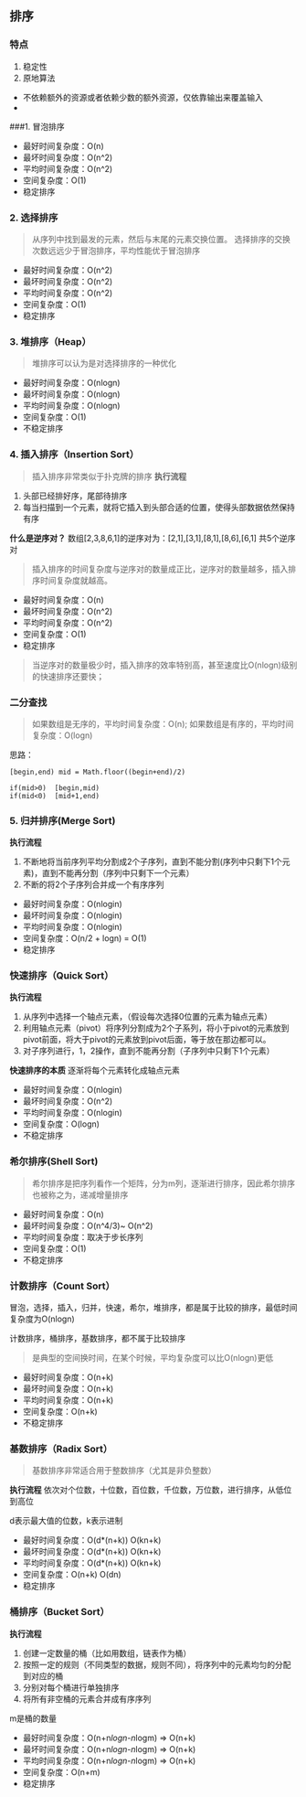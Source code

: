 ## 排序
### 特点
1. 稳定性
2. 原地算法
 - 不依赖额外的资源或者依赖少数的额外资源，仅依靠输出来覆盖输入
- 
###1. 冒泡排序
- 最好时间复杂度：O(n)
- 最坏时间复杂度：O(n^2)
- 平均时间复杂度：O(n^2)
- 空间复杂度：O(1)
- 稳定排序
  
### 2. 选择排序
> 从序列中找到最发的元素，然后与末尾的元素交换位置。
> 选择排序的交换次数远远少于冒泡排序，平均性能优于冒泡排序
- 最好时间复杂度：O(n^2)
- 最坏时间复杂度：O(n^2)
- 平均时间复杂度：O(n^2)
- 空间复杂度：O(1)
- 稳定排序

### 3. 堆排序（Heap）
> 堆排序可以认为是对选择排序的一种优化

- 最好时间复杂度：O(nlogn)
- 最坏时间复杂度：O(nlogn)
- 平均时间复杂度：O(nlogn)
- 空间复杂度：O(1)
- 不稳定排序
	
### 4. 插入排序（Insertion Sort）
> 插入排序非常类似于扑克牌的排序
**执行流程**
1. 头部已经排好序，尾部待排序
2. 每当扫描到一个元素，就将它插入到头部合适的位置，使得头部数据依然保持有序

**什么是逆序对？**
数组[2,3,8,6,1]的逆序对为：[2,1],[3,1],[8,1],[8,6],[6,1] 共5个逆序对

> 插入排序的时间复杂度与逆序对的数量成正比，逆序对的数量越多，插入排序时间复杂度就越高。

- 最好时间复杂度：O(n)
- 最坏时间复杂度：O(n^2)
- 平均时间复杂度：O(n^2)
- 空间复杂度：O(1)
- 稳定排序

>当逆序对的数量极少时，插入排序的效率特别高，甚至速度比O(nlogn)级别的快速排序还要快；

### 二分查找
> 如果数组是无序的，平均时间复杂度：O(n);
> 如果数组是有序的，平均时间复杂度：O(logn)

思路：
```
[begin,end) mid = Math.floor((begin+end)/2)

if(mid>0)  [begin,mid)
if(mid<0)  [mid+1,end)

```

### 5. 归并排序(Merge Sort)

**执行流程**
1. 不断地将当前序列平均分割成2个子序列，直到不能分割(序列中只剩下1个元素)，直到不能再分割（序列中只剩下一个元素）
2. 不断的将2个子序列合并成一个有序序列
 

- 最好时间复杂度：O(nlogin)
- 最坏时间复杂度：O(nlogin)
- 平均时间复杂度：O(nlogin)
- 空间复杂度：O(n/2 + logn) = O(1)
- 稳定排序

### 快速排序（Quick Sort）

**执行流程**
1. 从序列中选择一个轴点元素，（假设每次选择0位置的元素为轴点元素）
2. 利用轴点元素（pivot）将序列分割成为2个子系列，将小于pivot的元素放到pivot前面，将大于pivot的元素放到pivot后面，等于放在那边都可以。
3. 对子序列进行，1，2操作，直到不能再分割（子序列中只剩下1个元素）

**快速排序的本质**
逐渐将每个元素转化成轴点元素

- 最好时间复杂度：O(nlogin)
- 最坏时间复杂度：O(n^2)
- 平均时间复杂度：O(nlogin)
- 空间复杂度：O(logn)
- 不稳定排序

### 希尔排序(Shell Sort)
> 希尔排序是把序列看作一个矩阵，分为m列，逐渐进行排序，因此希尔排序也被称之为，递减增量排序

- 最好时间复杂度：O(n)
- 最坏时间复杂度：O(n^4/3)~ O(n^2)
- 平均时间复杂度：取决于步长序列
- 空间复杂度：O(1)
- 不稳定排序

### 计数排序（Count Sort）
冒泡，选择，插入，归并，快速，希尔，堆排序，都是属于比较的排序，最低时间复杂度为O(nlogn)

计数排序，桶排序，基数排序，都不属于比较排序
> 是典型的空间换时间，在某个时候，平均复杂度可以比O(nlogn)更低

- 最好时间复杂度：O(n+k)
- 最坏时间复杂度：O(n+k)
- 平均时间复杂度：O(n+k)
- 空间复杂度：O(n+k)
- 不稳定排序

### 基数排序（Radix Sort）
> 基数排序非常适合用于整数排序（尤其是非负整数）

**执行流程**
依次对个位数，十位数，百位数，千位数，万位数，进行排序，从低位到高位

d表示最大值的位数，k表示进制
- 最好时间复杂度：O(d*(n+k)) O(kn+k)
- 最坏时间复杂度：O(d*(n+k)) O(kn+k)
- 平均时间复杂度：O(d*(n+k)) O(kn+k)
- 空间复杂度：O(n+k) O(dn)
- 稳定排序

### 桶排序（Bucket Sort）

**执行流程**
1. 创建一定数量的桶（比如用数组，链表作为桶）
2. 按照一定的规则（不同类型的数据，规则不同），将序列中的元素均匀的分配到对应的桶
3. 分别对每个桶进行单独排序
4. 将所有非空桶的元素合并成有序序列

m是桶的数量
- 最好时间复杂度：O(n+n*logn-n*logm) => O(n+k)
- 最坏时间复杂度：O(n+n*logn-n*logm) => O(n+k)
- 平均时间复杂度：O(n+n*logn-n*logm) => O(n+k)
- 空间复杂度：O(n+m)
- 稳定排序

